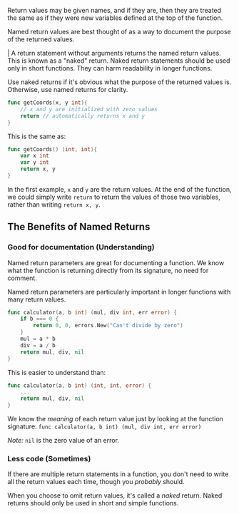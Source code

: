 Return values may be given names, and if they are, then they are treated the same as if they were new variables defined at the top of the function.

Named return values are best thought of as a way to document the purpose of the returned values.

| A return statement without arguments returns the named return values. This is known as a "naked" return. Naked return statements should be used only in short functions. They can harm readability in longer functions.

Use naked returns if it's obvious what the purpose of the returned values is. Otherwise, use named returns for clarity.

```go
func getCoords(x, y int){
	// x and y are initialized with zero values
	return // automatically returns x and y
}
```

This is the same as:
```go
func getCoords() (int, int){
	var x int
	var y int
	return x, y
}
```

In the first example, `x` and `y` are the return values. At the end of the function, we could simply write `return` to return the values of those two variables, rather than writing `return x, y`.

## The Benefits of Named Returns

### Good for documentation (Understanding)

Named return parameters are great for documenting a function. We know what the function is returning directly from its signature, no need for comment.

Named return parameters are particularly important in longer functions with many return values.
```go
func calculator(a, b int) (mul, div int, err error) {
	if b === 0 {
		return 0, 0, errors.New("Can't divide by zero")
	}
	mul = a * b
	div = a / b
	return mul, div, nil
}
```

This is easier to understand than:
```go
func calculator(a, b int) (int, int, error) {
	...
	return mul, div, nil
}
```

We know the *meaning* of each return value just by looking at the function signature: `func calculator(a, b int) (mul, div int, err error)`

*Note:* `nil` is the zero value of an error.

### Less code (Sometimes)

If there are multiple return statements in a function, you don't need to write all the return values each time, though you *probably* should.

When you choose to omit return values, it's called a *naked* return. Naked returns should only be used in short and simple functions.
